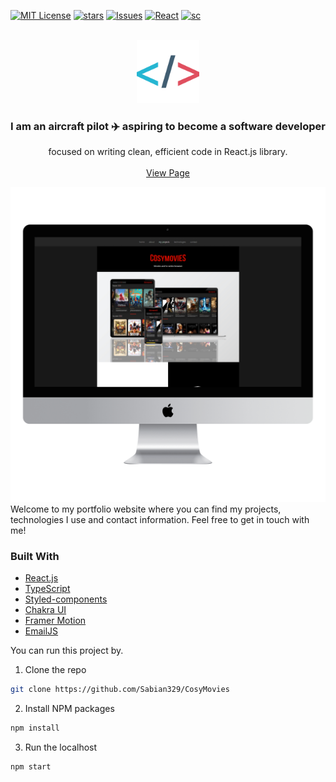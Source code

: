 [![MIT License][license-shield]][license-url]
[![stars][stars-shield]][stars-url]
[![Issues][issues-shield]][issues-url]
[![React][react-shield]][react-url]
[![sc][sc-shield]][sc-url]

<br />
<div align="center">
  <a href="https://www.sabianweglinski.pl/">
   <img src="https://github.com/Sabian329/Sabian329/blob/main/logo.svg" alt="logo" width ='20%' />
  </a>

  <h3 align="center">I am an aircraft pilot ✈️ aspiring to become a software developer</h3>

  <p align="center">
    focused on writing clean, efficient code in React.js library.
    <br />
    <br />
    <a href="https://www.sabianweglinski.pl/">View Page</a>
  </p>
</div>

[![Product Name Screen Shot][product-screenshot]](https://example.com)
Welcome to my portfolio website where you can find my projects, technologies I use and contact information. Feel free to get in touch with me!   
### Built With

- [React.js](https://reactjs.org/)
- [TypeScript](https://www.typescriptlang.org/)
- [Styled-components](https://styled-components.com/)
- [Chakra UI](https://chakra-ui.com/)
- [Framer Motion](https://www.framer.com/docs/)
- [EmailJS](https://www.emailjs.com/)

You can run this project by.

1.  Clone the repo

```sh
git clone https://github.com/Sabian329/CosyMovies
```

2.  Install NPM packages

```sh
npm install
```

3.  Run the localhost

```sh
npm start
```

[stars-shield]: https://img.shields.io/github/stars/sabian329/SabianWeglinskiTS.svg?style=for-the-badge
[stars-url]: https://github.com/Sabian329/SabianWeglinskiTS/stargazers
[issues-shield]: https://img.shields.io/github/issues/sabian329/SabianWeglinskiTS.svg?style=for-the-badge
[issues-url]: https://github.com/Sabian329/SabianWeglinskiTS/issues
[license-shield]: https://img.shields.io/github/license/sabian329/SabianWeglinskiTS?style=for-the-badge
[license-url]: https://github.com/Sabian329/SabianWeglinskiTS/blob/main/LICENSE.md
[react-shield]: https://img.shields.io/static/v1?label=&message=React&color=gray&style=for-the-badge&logo=react
[react-url]: https://reactjs.org
[sc-shield]: https://img.shields.io/static/v1?label=&message=styled-components&color=2b2b2b&style=for-the-badge&logo=styledcomponents
[sc-url]: https://styled-components.com
[product-screenshot]: https://github.com/Sabian329/Sabian329/blob/main/sabian.png

